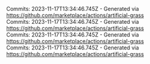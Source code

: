 Commits: 2023-11-17T13:34:46.745Z - Generated via https://github.com/marketplace/actions/artificial-grass
<br>
Commits: 2023-11-17T13:34:46.745Z - Generated via https://github.com/marketplace/actions/artificial-grass
<br>
Commits: 2023-11-17T13:34:46.745Z - Generated via https://github.com/marketplace/actions/artificial-grass
<br>
Commits: 2023-11-17T13:34:46.745Z - Generated via https://github.com/marketplace/actions/artificial-grass
<br>
